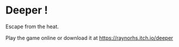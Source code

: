 # Deeper !

Escape from the heat.

Play the game online or download it at https://raynorhs.itch.io/deeper
